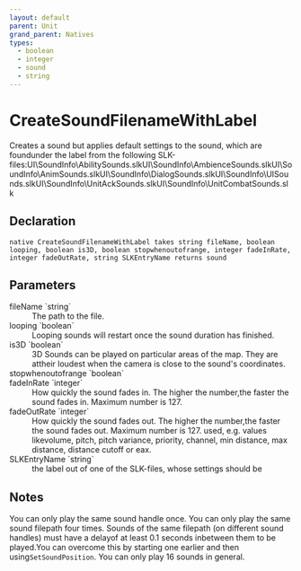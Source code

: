 ```yaml
---
layout: default
parent: Unit
grand_parent: Natives
types:
  - boolean
  - integer
  - sound
  - string
---
```


# CreateSoundFilenameWithLabel
Creates a sound but applies default settings to the sound, which are foundunder the label from the following SLK-files:UI\SoundInfo\AbilitySounds.slkUI\SoundInfo\AmbienceSounds.slkUI\SoundInfo\AnimSounds.slkUI\SoundInfo\DialogSounds.slkUI\SoundInfo\UISounds.slkUI\SoundInfo\UnitAckSounds.slkUI\SoundInfo\UnitCombatSounds.slk

## Declaration

```
native CreateSoundFilenameWithLabel takes string fileName, boolean looping, boolean is3D, boolean stopwhenoutofrange, integer fadeInRate, integer fadeOutRate, string SLKEntryName returns sound
```

## Parameters
<dl>
  <dt>fileName `string`</dt>
  <dd>The path to the file.</dd>

  <dt>looping `boolean`</dt>
  <dd>Looping sounds will restart once the sound duration has finished.</dd>

  <dt>is3D `boolean`</dt>
  <dd>3D Sounds can be played on particular areas of the map. They are attheir loudest when the camera is close to the sound's coordinates.</dd>

  <dt>stopwhenoutofrange `boolean`</dt>
  <dd></dd>

  <dt>fadeInRate `integer`</dt>
  <dd>How quickly the sound fades in. The higher the number,the faster the sound fades in. Maximum number is 127.</dd>

  <dt>fadeOutRate `integer`</dt>
  <dd>How quickly the sound fades out. The higher the number,the faster the sound fades out. Maximum number is 127. used, e.g. values likevolume, pitch, pitch variance, priority, channel, min distance, max distance, distance cutoff or eax.</dd>

  <dt>SLKEntryName `string`</dt>
  <dd>the label out of one of the SLK-files, whose settings should be</dd>
</dl>

## Notes 
You can only play the same sound handle once.
You can only play the same sound filepath four times.
Sounds of the same filepath (on different sound handles) must have a delayof at least 0.1 seconds inbetween them to be played.You can overcome this by starting one earlier and then using`SetSoundPosition`.
You can only play 16 sounds in general.